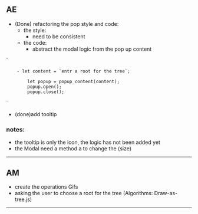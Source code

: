 ## AE
- (Done) refactoring the pop style and code:
    - the style:
        - need to be consistent
    - the code:
        -   abstract the modal logic from the pop up content

`

        - let content = `entr a root for the tree`;

            let popup = popup_content(content);
            popup.open();
            popup.close();

`
-  (done)add tooltip

### notes:
- the tooltip is only the icon, the logic has not been added yet
- the Modal need a method a to change the (size)
----
## AM
- create the operations Gifs
- asking the user to choose a root for the tree (Algorithms: Draw-as-tree.js)
---
